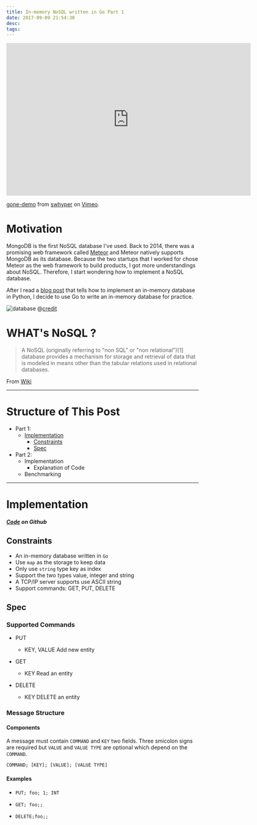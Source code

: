 ```yaml
---
title: In-memory NoSQL written in Go Part 1
date: 2017-09-09 21:54:30
desc:
tags:
---
```


<iframe src="https://player.vimeo.com/video/233066376" width="640" height="400" frameborder="0" webkitallowfullscreen mozallowfullscreen allowfullscreen></iframe>
<p><a href="https://vimeo.com/233066376">gone-demo</a> from <a href="https://vimeo.com/user70944846">swhyper</a> on <a href="https://vimeo.com">Vimeo</a>.</p>

# Motivation

MongoDB is the first NoSQL database I've used. Back to 2014, there was a promising web framework called [Meteor](https://www.meteor.com/) and Meteor natively supports MongoDB as its database. Because the two startups that I worked for chose Meteor as the web framework to build products, I got more understandings about NoSQL. Therefore, I start wondering how to implement a NoSQL database.

After I read a [blog post](https://jeffknupp.com/blog/2014/09/01/what-is-a-nosql-database-learn-by-writing-one-in-python/) that tells how to implement an in-memory database in Python, I decide to use Go to write an in-memory database for practice.

<!-- more -->

![database](http://www.dataversity.net/wp-content/uploads/2012/10/NoSQL.png)
@[credit](http://www.dataversity.net/the-nosql-movement-what-is-it/)

# WHAT's NoSQL ?

> A NoSQL (originally referring to "non SQL" or "non relational")[1] database provides a mechanism for storage and retrieval of data that is modeled in means other than the tabular relations used in relational databases.

From [Wiki](https://en.wikipedia.org/wiki/NoSQL)

------

# Structure of This Post

* Part 1:
    * [Implementation](#implementation)
        * [Constraints](#constraints) 
        * [Spec](#spec)
* Part 2:
    * Implementation
        * Explanation of Code
    * Benchmarking

------

# <a name="implementation">Implementation</a>

##### [Code](https://github.com/swhsiang/gone) on Github

## <a name="constraints">Constraints</a>

* An in-memory database written in `Go`
* Use `map` as the storage to keep data
* Only use `string` type key as index
* Support the two types value, integer and string
* A TCP/IP server supports use ASCII string
* Support commands: GET, PUT, DELETE

## <a name="spec">Spec</a>

### Supported Commands

* PUT
    * KEY, VALUE
    Add new entity

* GET
    * KEY
    Read an entity

* DELETE
    * KEY
    DELETE an entity

### Message Structure

#### Components

A message must contain `COMMAND` and `KEY` two fields. Three smicolon signs are required but `VALUE` and `VALUE TYPE` are optional which depend on the `COMMAND`.

```
COMMAND; [KEY]; [VALUE]; [VALUE TYPE]
```

#### Examples

* `PUT; foo; 1; INT`

* `GET; foo;;`

* `DELETE;foo;;`
